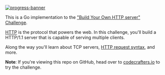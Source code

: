 [![progress-banner](https://backend.codecrafters.io/progress/http-server/ba1425ab-0403-475a-91e4-e8bbfe742f71)](https://app.codecrafters.io/users/codecrafters-bot?r=2qF)

This is a Go implementation to the
["Build Your Own HTTP server" Challenge](https://app.codecrafters.io/courses/http-server/overview).

[HTTP](https://en.wikipedia.org/wiki/Hypertext_Transfer_Protocol) is the
protocol that powers the web. In this challenge, you'll build a HTTP/1.1 server
that is capable of serving multiple clients.

Along the way you'll learn about TCP servers,
[HTTP request syntax](https://www.w3.org/Protocols/rfc2616/rfc2616-sec5.html),
and more.

**Note**: If you're viewing this repo on GitHub, head over to
[codecrafters.io](https://codecrafters.io) to try the challenge.